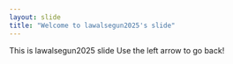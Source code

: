 ```yaml
---
layout: slide
title: "Welcome to lawalsegun2025's slide"
---
```

This is lawalsegun2025 slide
Use the left arrow to go back!